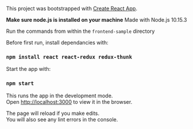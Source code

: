 This project was bootstrapped with [Create React App](https://github.com/facebook/create-react-app).

**Make sure node.js is installed on your machine**
Made with Node.js 10.15.3

Run the commands from within the `frontend-sample` directory

Before first run, install dependancies with:
### `npm install react react-redux redux-thunk`

Start the app with:

### `npm start`

This runs the app in the development mode.<br>
Open [http://localhost:3000](http://localhost:3000) to view it in the browser.

The page will reload if you make edits.<br>
You will also see any lint errors in the console.

